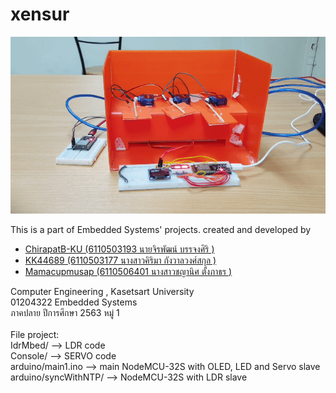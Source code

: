 # xensur

<p align="center">
  <img src="https://github.com/ChirapatB-KU/xensur/blob/main/img.gif?raw=true" />
</p>


This is a part of Embedded Systems' projects.
created and developed by<br/>
  * <a href="https://github.com/ChirapatB-KU">ChirapatB-KU (6110503193 นายจิรพัฒน์ บรรจงศิริ ) </a>
  * <a href="https://github.com/KK44689">KK44689 (6110503177 นางสาวคิริมา กังวาลวงศ์สกุล )</a>
  * <a href="https://github.com/Mamacupmusap">Mamacupmusap (6110506401 นางสาวชญานิศ ตั้งภาธร )</a>


Computer Engineering , Kasetsart University <br />
01204322 Embedded Systems <br />
ภาคปลาย ปีการศึกษา 2563 หมู่ 1 <br />
<br />
File project: <br />
IdrMbed/ --> LDR code <br />
Console/ --> SERVO code <br />
arduino/main1.ino --> main NodeMCU-32S with OLED, LED and Servo slave<br />
arduino/syncWithNTP/ --> NodeMCU-32S with LDR slave<br />

